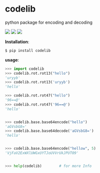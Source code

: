 
# codelib
python package for encoding and decoding

<a href="https://pypi.python.org/pypi/codelib"><img src="https://img.shields.io/pypi/v/codelib.svg"></a>
<a href="https://pypi.python.org/pypi/codelib"><img src="https://img.shields.io/pypi/l/codelib"></a>
<a href="https://pypi.python.org/pypi/codelib"><img src="https://img.shields.io/pypi/pyversions/codelib.svg"></a>


<b>Installation</b>:

```bash
$ pip install codelib
```

<b>usage</b>:

```python
>>> import codelib
>>> codelib.rot.rot13("hello")
'uryyb'
>>> codelib.rot.rot13('uryyb')
'hello'

>>> codelib.rot.rot47("hello")
'96==@'
>>> codelib.rot.rot47('96==@')
'hello'


>>> codelib.base.base64encode("hello")
'aGVsbG8='
>>> codelib.base.base64decode('aGVsbG8=')
'hello'


>>> codelib.base.base64encode("hellow", 5)
'VjFaV2ExWXlUWGxUYTJoUVVrUkJPUT09'


>>> help(codelib)        # for more Info
```
